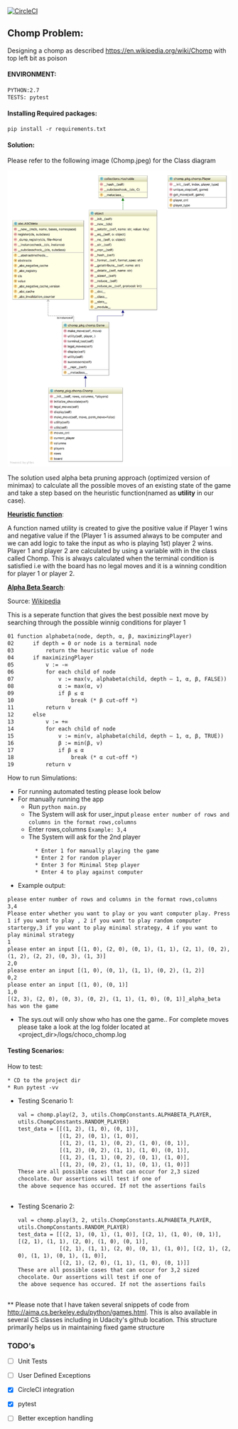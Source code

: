 [![CircleCI](https://circleci.com/gh/TejjeT/Choco_chomp.svg?style=svg)](https://circleci.com/gh/TejjeT/Choco_chomp)
## Chomp Problem:
  Designing a chomp as described https://en.wikipedia.org/wiki/Chomp with top left bit as poison

#### ENVIRONMENT:
    PYTHON:2.7
    TESTS: pytest
#### Installing Required packages:
    pip install -r requirements.txt

    
#### Solution:
 Please refer to the following image (Chomp.jpeg) for the Class diagram
 
 ![IMAGE](https://github.com/TejjeT/Choco_chomp/blob/master/chomp.jpeg) 
 
  
  The solution used alpha beta pruning approach (optimized version of minimax) to calculate all the possible moves
  of an existing state of the game and take a step based on the heuristic function(named as <b>utility</b> in our case).
  
  <b><u>Heuristic function</u></b>:
   <p>A function named utility is created to give the positive value if Player 1 wins and negative value if the
   (Player 1 is assumed always to be computer and we can add logic to take the input as who is playing 1st)
   player 2 wins. Player 1 and player 2 are calculated by using a variable with in the class called Chomp.
   This is always calculated when the terminal condition is satisfied i.e with the board has no legal moves
   and it is a winning condition for player 1 or player 2.</p>
   
   <b><u>Alpha Beta Search</u></b>:
   <p>
   Source: <a href="https://en.wikipedia.org/wiki/Alpha%E2%80%93beta_pruning"> Wikipedia </a>
   <p>This is a seperate function that gives the best possible next move by searching through 
   the possible winnig conditions for player 1
   </p>
   
    01 function alphabeta(node, depth, α, β, maximizingPlayer)
    02      if depth = 0 or node is a terminal node
    03          return the heuristic value of node
    04      if maximizingPlayer
    05          v := -∞
    06          for each child of node
    07              v := max(v, alphabeta(child, depth – 1, α, β, FALSE))
    08              α := max(α, v)
    09              if β ≤ α
    10                  break (* β cut-off *)
    11          return v
    12      else
    13          v := +∞
    14          for each child of node
    15              v := min(v, alphabeta(child, depth – 1, α, β, TRUE))
    16              β := min(β, v)
    17              if β ≤ α
    18                  break (* α cut-off *)
    19          return v

   </p>
  

  
  How to run Simulations:

  * For running automated testing please look below
  * For manually running the app 
    * Run ```python main.py```
    * The System will ask for user_input ```please enter number of rows and columns in the format rows,columns```
    * Enter rows,columns ```Example: 3,4```
    * The System will ask for the 2nd player
        ```
          * Enter 1 for manually playing the game
          * Enter 2 for random player
          * Enter 3 for Minimal Step player
          * Enter 4 to play against computer  
        ```
  * Example output:
  ```
  please enter number of rows and columns in the format rows,columns
3,4
Please enter whether you want to play or you want computer play. Press 1 if you want to play , 2 if you want to play random computer startergy,3 if you want to play minimal strategy, 4 if you want to play minimal strategy
1
please enter an input [(1, 0), (2, 0), (0, 1), (1, 1), (2, 1), (0, 2), (1, 2), (2, 2), (0, 3), (1, 3)]
2,0
please enter an input [(1, 0), (0, 1), (1, 1), (0, 2), (1, 2)]
0,2
please enter an input [(1, 0), (0, 1)]
1,0
[(2, 3), (2, 0), (0, 3), (0, 2), (1, 1), (1, 0), (0, 1)]_alpha_beta has won the game

```
  * The sys.out will only show who has one the game.. For complete moves please take a look at the log folder located at <project_dir>/logs/choco_chomp.log
        
#### Testing Scenarios:
How to test:
```
* CD to the project dir
* Run pytest -vv
```

* Testing Scenario 1:
    ```
    val = chomp.play(2, 3, utils.ChompConstants.ALPHABETA_PLAYER, utils.ChompConstants.RANDOM_PLAYER)
    test_data = [[(1, 2), (1, 0), (0, 1)],
                 [(1, 2), (0, 1), (1, 0)],
                 [(1, 2), (1, 1), (0, 2), (1, 0), (0, 1)],
                 [(1, 2), (0, 2), (1, 1), (1, 0), (0, 1)],
                 [(1, 2), (1, 1), (0, 2), (0, 1), (1, 0)],
                 [(1, 2), (0, 2), (1, 1), (0, 1), (1, 0)]]
    These are all possible cases that can occur for 2,3 sized chocolate. Our assertions will test if one of 
    the above sequence has occured. If not the assertions fails
                 
     ```

* Testing Scenario 2:
    ```
    val = chomp.play(3, 2, utils.ChompConstants.ALPHABETA_PLAYER, utils.ChompConstants.RANDOM_PLAYER)
    test_data = [[(2, 1), (0, 1), (1, 0)], [(2, 1), (1, 0), (0, 1)], [(2, 1), (1, 1), (2, 0), (1, 0), (0, 1)],
                 [(2, 1), (1, 1), (2, 0), (0, 1), (1, 0)], [(2, 1), (2, 0), (1, 1), (0, 1), (1, 0)],
                 [(2, 1), (2, 0), (1, 1), (1, 0), (0, 1)]]
    These are all possible cases that can occur for 3,2 sized chocolate. Our assertions will test if one of 
    the above sequence has occured. If not the assertions fails
                 
     ```



** Please note that I have taken several snippets of code from 
http://aima.cs.berkeley.edu/python/games.html. 
This is also available in several CS classes including in Udacity's github location.
This structure primarily helps us in maintaining fixed game structure


### TODO's

- [ ] Unit Tests
- [ ] User Defined Exceptions
- [x] CircleCI integration
- [x] pytest
- [ ] Better exception handling


